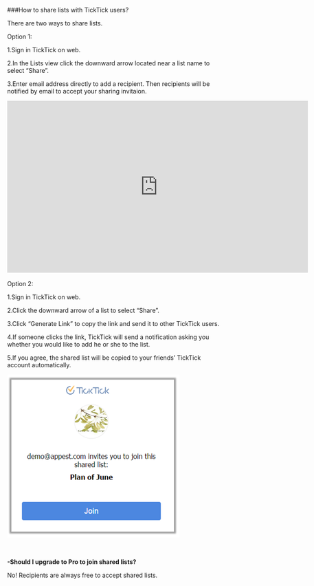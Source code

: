 ###How to share lists with TickTick users?

There are two ways to share lists.

Option 1: 

1.Sign in TickTick on web. 

2.In the Lists view click the downward arrow located near a list name to select “Share”.

3.Enter email address directly to add a recipient. Then recipients will be notified by email to accept your sharing invitaion.


<iframe width="700" height="400" src="https://www.youtube.com/embed/YuD9gS2DQyY?list=PLbWRKVi0_aTH4wo0Z2kCuMy7RHV7t9onw" frameborder="0" allowfullscreen></iframe>


<br />

Option 2:

1.Sign in TickTick on web. 

2.Click the downward arrow of a list to select “Share”.

3.Click “Generate Link” to copy the link and send it to other TickTick users. 

4.If someone clicks the link, TickTick will send a notification asking you whether you would like to add he or she to the list.

5.If you agree, the shared list will be copied to your friends’ TickTick account automatically. 

![](../images/websharelink.png)


<br />

**-Should I upgrade to Pro to join shared lists?**

No! Recipients are always free to accept shared lists. 




